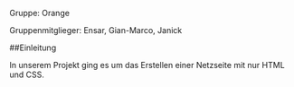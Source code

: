 Gruppe: Orange

Gruppenmitglieger: Ensar, Gian-Marco, Janick

##Einleitung

In unserem Projekt ging es um das Erstellen einer Netzseite mit nur HTML und CSS.



